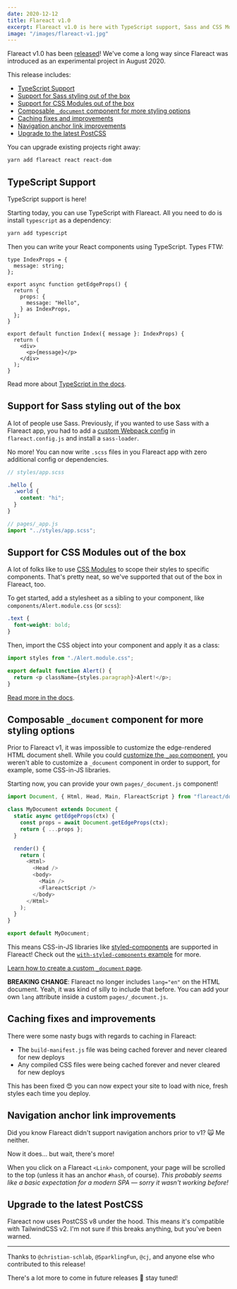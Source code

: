 ```yaml
---
date: 2020-12-12
title: Flareact v1.0
excerpt: Flareact v1.0 is here with TypeScript support, Sass and CSS Modules support out-of-the-box, caching improvements, and more.
image: "/images/flareact-v1.jpg"
---
```


Flareact v1.0 has been [released](https://github.com/flareact/flareact/releases/tag/v1.0.0)! We've come a long way since Flareact was introduced as an experimental project in August 2020.

This release includes:

- [TypeScript Support](#typescript-support)
- [Support for Sass styling out of the box](#support-for-sass-styling-out-of-the-box)
- [Support for CSS Modules out of the box](#support-for-css-modules-out-of-the-box)
- [Composable `_document` component for more styling options](#composable-code-_document-code-component-for-more-styling-options)
- [Caching fixes and improvements](#caching-fixes-and-improvements)
- [Navigation anchor link improvements](#navigation-anchor-link-improvements)
- [Upgrade to the latest PostCSS](#upgrade-to-the-latest-postcss)

You can upgrade existing projects right away:

```bash
yarn add flareact react react-dom
```

## TypeScript Support

TypeScript support is here!

Starting today, you can use TypeScript with Flareact. All you need to do is install `typescript` as a dependency:

```bash
yarn add typescript
```

Then you can write your React components using TypeScript. Types FTW:

```tsx
type IndexProps = {
  message: string;
};

export async function getEdgeProps() {
  return {
    props: {
      message: "Hello",
    } as IndexProps,
  };
}

export default function Index({ message }: IndexProps) {
  return (
    <div>
      <p>{message}</p>
    </div>
  );
}
```

Read more about [TypeScript in the docs](/docs/typescript).

## Support for Sass styling out of the box

A lot of people use Sass. Previously, if you wanted to use Sass with a Flareact app, you had to add a [custom Webpack config](/docs/custom-webpack-config) in `flareact.config.js` and install a `sass-loader`.

No more! You can now write `.scss` files in you Flareact app with zero additional config or dependencies.

```scss
// styles/app.scss

.hello {
  .world {
    content: "hi";
  }
}
```

```js
// pages/_app.js
import "../styles/app.scss";
```

## Support for CSS Modules out of the box

A lot of folks like to use [CSS Modules](https://github.com/css-modules/css-modules) to scope their styles to specific components. That's pretty neat, so we've supported that out of the box in Flareact, too.

To get started, add a stylesheet as a sibling to your component, like `components/Alert.module.css` (or `scss`):

```css
.text {
  font-weight: bold;
}
```

Then, import the CSS object into your component and apply it as a class:

```js
import styles from "./Alert.module.css";

export default function Alert() {
  return <p className={styles.paragraph}>Alert!</p>;
}
```

[Read more in the docs](/docs/built-in-css-support).

## Composable `_document` component for more styling options

Prior to Flareact v1, it was impossible to customize the edge-rendered HTML document shell. While you could [customize the `_app` component](/docs/custom-app-page), you weren't able to customize a `_document` component in order to support, for example, some CSS-in-JS libraries.

Starting now, you can provide your own `pages/_document.js` component!

```js
import Document, { Html, Head, Main, FlareactScript } from "flareact/document";

class MyDocument extends Document {
  static async getEdgeProps(ctx) {
    const props = await Document.getEdgeProps(ctx);
    return { ...props };
  }

  render() {
    return (
      <Html>
        <Head />
        <body>
          <Main />
          <FlareactScript />
        </body>
      </Html>
    );
  }
}

export default MyDocument;
```

This means CSS-in-JS libraries like [styled-components](https://styled-components.com/) are supported in Flareact! Check out the [`with-styled-components` example](https://github.com/flareact/flareact/tree/canary/examples/with-styled-components) for more.

[Learn how to create a custom `_document` page](/docs/custom-document-page).

**BREAKING CHANGE**: Flareact no longer includes `lang="en"` on the HTML document. Yeah, it was kind of silly to include that before. You can add your own `lang` attribute inside a custom `pages/_document.js`.

## Caching fixes and improvements

There were some nasty bugs with regards to caching in Flareact:

- The `build-manifest.js` file was being cached forever and never cleared for new deploys
- Any compiled CSS files were being cached forever and never cleared for new deploys

This has been fixed 😍 you can now expect your site to load with nice, fresh styles each time you deploy.

## Navigation anchor link improvements

Did you know Flareact didn't support navigation anchors prior to v1? 🙀 Me neither.

Now it does... but wait, there's more!

When you click on a Flareact `<Link>` component, your page will be scrolled to the top (unless it has an anchor `#hash`, of course). _This probably seems like a basic expectation for a modern SPA — sorry it wasn't working before!_

## Upgrade to the latest PostCSS

Flareact now uses PostCSS v8 under the hood. This means it's compatible with TailwindCSS v2. I'm not sure if this breaks anything, but you've been warned.

---

Thanks to `@christian-schlab`, `@SparklingFun`, `@cj`, and anyone else who contributed to this release!

There's a lot more to come in future releases 🤠 stay tuned!
